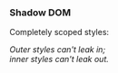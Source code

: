 ### Shadow DOM

Completely scoped styles:

_Outer styles can't leak in;_<br >
_inner styles can't leak out._
